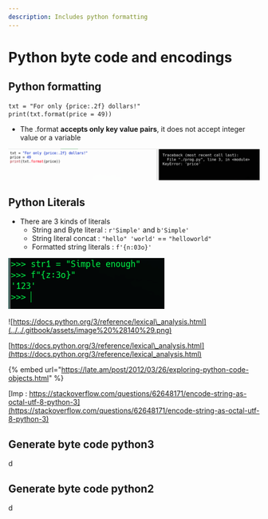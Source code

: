 ```yaml
---
description: Includes python formatting
---
```


# Python byte code and encodings

## Python formatting

```text
txt = "For only {price:.2f} dollars!"
print(txt.format(price = 49))
```

* The .format **accepts only key value pairs**, it does not accept integer value or a variable

![](../../.gitbook/assets/image%20%28139%29.png)



## Python Literals

* There are 3 kinds of literals
  * String and Byte literal : `r'Simple'` and `b'Simple'`
  * String literal concat : `"hello" 'world'` == `"helloworld"`
  * Formatted string literals : `f'{n:03o}'`

![Formatted string literals](../../.gitbook/assets/image%20%28142%29.png)

![https://docs.python.org/3/reference/lexical\_analysis.html](../../.gitbook/assets/image%20%28140%29.png)

[https://docs.python.org/3/reference/lexical\_analysis.html](https://docs.python.org/3/reference/lexical_analysis.html)

{% embed url="https://late.am/post/2012/03/26/exploring-python-code-objects.html" %}

[Imp : https://stackoverflow.com/questions/62648171/encode-string-as-octal-utf-8-python-3](https://stackoverflow.com/questions/62648171/encode-string-as-octal-utf-8-python-3)

## Generate byte code python3

d

## Generate byte code python2

d




